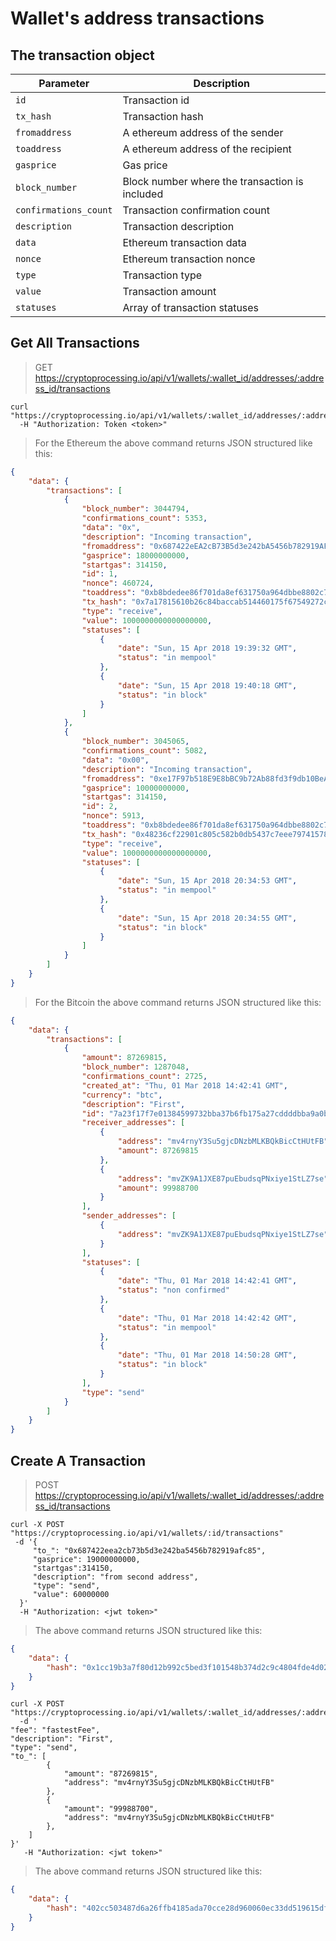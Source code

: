 # Wallet's address transactions 


## The transaction object


Parameter             | Description
---------             | ---------
`id`                  | Transaction id
`tx_hash`             | Transaction hash
`fromaddress`         | A ethereum address of the sender
`toaddress`           | A ethereum address of the recipient
`gasprice`            | Gas price
`block_number`        | Block number where the transaction is included
`confirmations_count` | Transaction confirmation count
`description`         | Transaction description
`data`                | Ethereum transaction data 
`nonce`               | Ethereum transaction nonce
`type`                | Transaction type
`value`               | Transaction amount 
`statuses`            | Array of transaction statuses


## Get All Transactions

> GET https://cryptoprocessing.io/api/v1/wallets/:wallet_id/addresses/:address_id/transactions

```shell
curl "https://cryptoprocessing.io/api/v1/wallets/:wallet_id/addresses/:address_id/transactions"
  -H "Authorization: Token <token>"
```

> For the Ethereum the above command returns JSON structured like this:

```json
{
    "data": {
        "transactions": [
            {
                "block_number": 3044794,
                "confirmations_count": 5353,
                "data": "0x",
                "description": "Incoming transaction",
                "fromaddress": "0x687422eEA2cB73B5d3e242bA5456b782919AFc85",
                "gasprice": 18000000000,
                "startgas": 314150, 
                "id": 1,
                "nonce": 460724,
                "toaddress": "0xb8bdedee86f701da8ef631750a964dbbe8802c7a",
                "tx_hash": "0x7a17815610b26c84baccab514460175f67549272cd8afb1dae2b4a7d419741ba",
                "type": "receive",
                "value": 1000000000000000000,
                "statuses": [
                    {
                        "date": "Sun, 15 Apr 2018 19:39:32 GMT",
                        "status": "in mempool"
                    },
                    {
                        "date": "Sun, 15 Apr 2018 19:40:18 GMT",
                        "status": "in block"
                    }
                ]
            },
            {
                "block_number": 3045065,
                "confirmations_count": 5082,
                "data": "0x00",
                "description": "Incoming transaction",
                "fromaddress": "0xe17F97b518E9E8bBC9b72Ab88fd3f9db10BeA981",
                "gasprice": 10000000000,
                "startgas": 314150, 
                "id": 2,
                "nonce": 5913,
                "toaddress": "0xb8bdedee86f701da8ef631750a964dbbe8802c7a",
                "tx_hash": "0x48236cf22901c805c582b0db5437c7eee79741578dc364f2110b25538374d60c",
                "type": "receive",
                "value": 1000000000000000000,
                "statuses": [
                    {
                        "date": "Sun, 15 Apr 2018 20:34:53 GMT",
                        "status": "in mempool"
                    },
                    {
                        "date": "Sun, 15 Apr 2018 20:34:55 GMT",
                        "status": "in block"
                    }
                ]
            }
        ]
    }
}
```
> For the Bitcoin the above command returns JSON structured like this:

```json
{
    "data": {
        "transactions": [
            {
                "amount": 87269815,
                "block_number": 1287048,
                "confirmations_count": 2725,
                "created_at": "Thu, 01 Mar 2018 14:42:41 GMT",
                "currency": "btc",
                "description": "First",
                "id": "7a23f17f7e01384599732bba37b6fb175a27cddddbba9a0bdffa56febc22672f",
                "receiver_addresses": [
                    {
                        "address": "mv4rnyY3Su5gjcDNzbMLKBQkBicCtHUtFB",
                        "amount": 87269815
                    },
                    {
                        "address": "mvZK9A1JXE87puEbudsqPNxiye1StLZ7se",
                        "amount": 99988700
                    }
                ],
                "sender_addresses": [
                    {
                        "address": "mvZK9A1JXE87puEbudsqPNxiye1StLZ7se"
                    }
                ],
                "statuses": [
                    {
                        "date": "Thu, 01 Mar 2018 14:42:41 GMT",
                        "status": "non confirmed"
                    },
                    {
                        "date": "Thu, 01 Mar 2018 14:42:42 GMT",
                        "status": "in mempool"
                    },
                    {
                        "date": "Thu, 01 Mar 2018 14:50:28 GMT",
                        "status": "in block"
                    }
                ],
                "type": "send"
            }
        ]
    }
}
```


## Create A Transaction

> POST https://cryptoprocessing.io/api/v1/wallets/:wallet_id/addresses/:address_id/transactions

```shell
curl -X POST "https://cryptoprocessing.io/api/v1/wallets/:id/transactions"
 -d '{
     "to_": "0x687422eea2cb73b5d3e242ba5456b782919afc85",
     "gasprice": 19000000000,
     "startgas":314150,
     "description": "from second address", 
     "type": "send", 
     "value": 60000000
  }'
  -H "Authorization: <jwt token>"
```
> The above command returns JSON structured like this:

```json
{
    "data": {
        "hash": "0x1cc19b3a7f80d12b992c5bed3f101548b374d2c9c4804fde4d02508c36e4fcbc"
    }
}
```


```shell
curl -X POST "https://cryptoprocessing.io/api/v1/wallets/:wallet_id/addresses/:address_id/transactions"
  -d '
"fee": "fastestFee",
"description": "First", 
"type": "send", 
"to_": [
        {
            "amount": "87269815", 
            "address": "mv4rnyY3Su5gjcDNzbMLKBQkBicCtHUtFB"
        },
        {
            "amount": "99988700", 
            "address": "mv4rnyY3Su5gjcDNzbMLKBQkBicCtHUtFB"
        },
    ]
}'
   -H "Authorization: <jwt token>"

```
> The above command returns JSON structured like this:
```json
{
    "data": {
        "hash": "402cc503487d6a26ffb4185ada70cce28d960060ec33dd519615df96eaabadea"
    }
}
```

